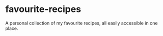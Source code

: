 # favourite-recipes
A personal collection of my favourite recipes, all easily accessible in one place.
